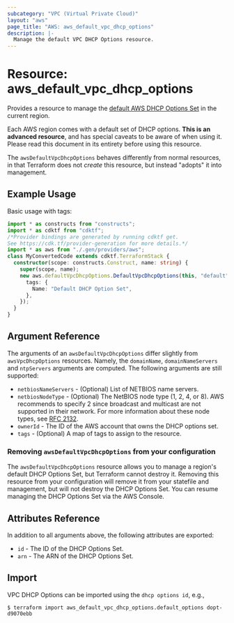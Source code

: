 ```yaml
---
subcategory: "VPC (Virtual Private Cloud)"
layout: "aws"
page_title: "AWS: aws_default_vpc_dhcp_options"
description: |-
  Manage the default VPC DHCP Options resource.
---
```


# Resource: aws_default_vpc_dhcp_options

Provides a resource to manage the [default AWS DHCP Options Set](http://docs.aws.amazon.com/AmazonVPC/latest/UserGuide/VPC_DHCP_Options.html#AmazonDNS)
in the current region.

Each AWS region comes with a default set of DHCP options.
**This is an advanced resource**, and has special caveats to be aware of when
using it. Please read this document in its entirety before using this resource.

The `awsDefaultVpcDhcpOptions` behaves differently from normal resources, in that
Terraform does not _create_ this resource, but instead "adopts" it
into management.

## Example Usage

Basic usage with tags:

```typescript
import * as constructs from "constructs";
import * as cdktf from "cdktf";
/*Provider bindings are generated by running cdktf get.
See https://cdk.tf/provider-generation for more details.*/
import * as aws from "./.gen/providers/aws";
class MyConvertedCode extends cdktf.TerraformStack {
  constructor(scope: constructs.Construct, name: string) {
    super(scope, name);
    new aws.defaultVpcDhcpOptions.DefaultVpcDhcpOptions(this, "default", {
      tags: {
        Name: "Default DHCP Option Set",
      },
    });
  }
}

```

## Argument Reference

The arguments of an `awsDefaultVpcDhcpOptions` differ slightly from `awsVpcDhcpOptions`  resources.
Namely, the `domainName`, `domainNameServers` and `ntpServers` arguments are computed.
The following arguments are still supported:

* `netbiosNameServers` - (Optional) List of NETBIOS name servers.
* `netbiosNodeType` - (Optional) The NetBIOS node type (1, 2, 4, or 8). AWS recommends to specify 2 since broadcast and multicast are not supported in their network. For more information about these node types, see [RFC 2132](http://www.ietf.org/rfc/rfc2132.txt).
* `ownerId` - The ID of the AWS account that owns the DHCP options set.
* `tags` - (Optional) A map of tags to assign to the resource.

### Removing `awsDefaultVpcDhcpOptions` from your configuration

The `awsDefaultVpcDhcpOptions` resource allows you to manage a region's default DHCP Options Set,
but Terraform cannot destroy it. Removing this resource from your configuration
will remove it from your statefile and management, but will not destroy the DHCP Options Set.
You can resume managing the DHCP Options Set via the AWS Console.

## Attributes Reference

In addition to all arguments above, the following attributes are exported:

* `id` - The ID of the DHCP Options Set.
* `arn` - The ARN of the DHCP Options Set.

## Import

VPC DHCP Options can be imported using the `dhcp options id`, e.g.,

```
$ terraform import aws_default_vpc_dhcp_options.default_options dopt-d9070ebb
```

<!-- cache-key: cdktf-0.17.0-pre.15 input-a93b09494880ed5225bd69a8fc3dd8ab2a2b6696edc2676bc2e38c538706d243 -->